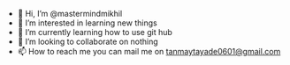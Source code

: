 - 👋 Hi, I’m @mastermindmikhil
- 👀 I’m interested in learning new things
- 🌱 I’m currently learning how to use git hub
- 💞️ I’m looking to collaborate on nothing
- 📫 How to reach me 
you can mail me on tanmaytayade0601@gmail.com

<!---
mastermindmikhil/mastermindmikhil is a ✨ special ✨ repository because its `README.md` (this file) appears on your GitHub profile.
You can click the Preview link to take a look at your changes.
--->
